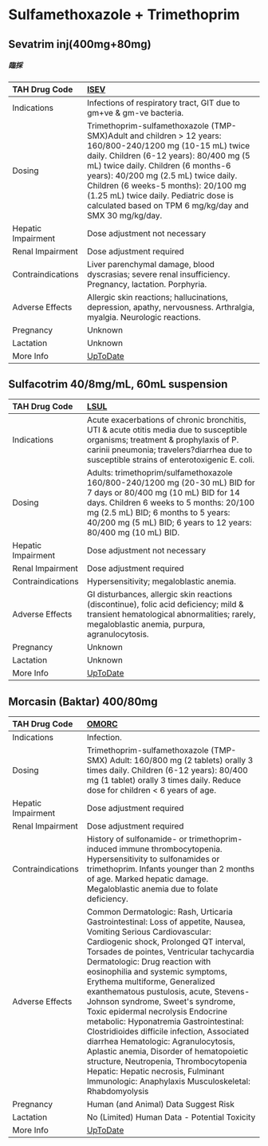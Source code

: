 # Sulfamethoxazole + Trimethoprim

## Sevatrim inj(400mg+80mg)

##### 臨採

| TAH Drug Code      | [ISEV](https://www.tahsda.org.tw/drugs/hissearch.php?drug_code=ISEV)                                                                                                                                                                                                                                                                                                          |
|:-------------------|:------------------------------------------------------------------------------------------------------------------------------------------------------------------------------------------------------------------------------------------------------------------------------------------------------------------------------------------------------------------------------|
| Indications        | Infections of respiratory tract, GIT due to gm+ve & gm-ve bacteria.                                                                                                                                                                                                                                                                                                           |
| Dosing             | Trimethoprim-sulfamethoxazole (TMP-SMX)Adult and children > 12 years: 160/800-240/1200 mg (10-15 mL) twice daily. Children (6-12 years): 80/400 mg (5 mL) twice daily. Children (6 months-6 years): 40/200 mg (2.5 mL) twice daily. Children (6 weeks-5 months): 20/100 mg (1.25 mL) twice daily. Pediatric dose is calculated based on TPM 6 mg/kg/day and SMX 30 mg/kg/day. |
| Hepatic Impairment | Dose adjustment not necessary                                                                                                                                                                                                                                                                                                                                                 |
| Renal Impairment   | Dose adjustment required                                                                                                                                                                                                                                                                                                                                                      |
| Contraindications  | Liver parenchymal damage, blood dyscrasias; severe renal insufficiency. Pregnancy, lactation. Porphyria.                                                                                                                                                                                                                                                                      |
| Adverse Effects    | Allergic skin reactions; hallucinations, depression, apathy, nervousness. Arthralgia, myalgia. Neurologic reactions.                                                                                                                                                                                                                                                          |
| Pregnancy          | Unknown                                                                                                                                                                                                                                                                                                                                                                       |
| Lactation          | Unknown                                                                                                                                                                                                                                                                                                                                                                       |
| More Info          | [UpToDate](https://www.uptodate.com/contents/sulfamethoxazole-+-trimethoprim-drug-information)                                                                                                                                                                                                                                                                                |

## Sulfacotrim 40/8mg/mL, 60mL suspension

| TAH Drug Code      | [LSUL](https://www.tahsda.org.tw/drugs/hissearch.php?drug_code=LSUL)                                                                                                                                                                                                   |
|:-------------------|:-----------------------------------------------------------------------------------------------------------------------------------------------------------------------------------------------------------------------------------------------------------------------|
| Indications        | Acute exacerbations of chronic bronchitis, UTI & acute otitis media due to susceptible organisms; treatment & prophylaxis of P. carinii pneumonia; travelers?diarrhea due to susceptible strains of enterotoxigenic E. coli.                                           |
| Dosing             | Adults: trimethoprim/sulfamethoxazole 160/800-240/1200 mg (20-30 mL) BID for 7 days or 80/400 mg (10 mL) BID for 14 days. Children 6 weeks to 5 months: 20/100 mg (2.5 mL) BID; 6 months to 5 years: 40/200 mg (5 mL) BID; 6 years to 12 years: 80/400 mg (10 mL) BID. |
| Hepatic Impairment | Dose adjustment not necessary                                                                                                                                                                                                                                          |
| Renal Impairment   | Dose adjustment required                                                                                                                                                                                                                                               |
| Contraindications  | Hypersensitivity; megaloblastic anemia.                                                                                                                                                                                                                                |
| Adverse Effects    | GI disturbances, allergic skin reactions (discontinue), folic acid deficiency; mild & transient hematological abnormalities; rarely, megaloblastic anemia, purpura, agranulocytosis.                                                                                   |
| Pregnancy          | Unknown                                                                                                                                                                                                                                                                |
| Lactation          | Unknown                                                                                                                                                                                                                                                                |
| More Info          | [UpToDate](https://www.uptodate.com/contents/sulfamethoxazole-+-trimethoprim-drug-information)                                                                                                                                                                         |

## Morcasin (Baktar) 400/80mg

| TAH Drug Code      | [OMORC](https://www.tahsda.org.tw/drugs/hissearch.php?drug_code=OMORC)                                                                                                                                                                                                                                                                                                                                                                                                                                                                                                                                                                                                                                                                             |
|:-------------------|:---------------------------------------------------------------------------------------------------------------------------------------------------------------------------------------------------------------------------------------------------------------------------------------------------------------------------------------------------------------------------------------------------------------------------------------------------------------------------------------------------------------------------------------------------------------------------------------------------------------------------------------------------------------------------------------------------------------------------------------------------|
| Indications        | Infection.                                                                                                                                                                                                                                                                                                                                                                                                                                                                                                                                                                                                                                                                                                                                         |
| Dosing             | Trimethoprim-sulfamethoxazole (TMP-SMX) Adult: 160/800 mg (2 tablets) orally 3 times daily. Children (6-12 years): 80/400 mg (1 tablet) orally 3 times daily. Reduce dose for children < 6 years of age.                                                                                                                                                                                                                                                                                                                                                                                                                                                                                                                                           |
| Hepatic Impairment | Dose adjustment required                                                                                                                                                                                                                                                                                                                                                                                                                                                                                                                                                                                                                                                                                                                           |
| Renal Impairment   | Dose adjustment required                                                                                                                                                                                                                                                                                                                                                                                                                                                                                                                                                                                                                                                                                                                           |
| Contraindications  | History of sulfonamide- or trimethoprim-induced immune thrombocytopenia. Hypersensitivity to sulfonamides or trimethoprim. Infants younger than 2 months of age. Marked hepatic damage. Megaloblastic anemia due to folate deficiency.                                                                                                                                                                                                                                                                                                                                                                                                                                                                                                             |
| Adverse Effects    | Common Dermatologic: Rash, Urticaria Gastrointestinal: Loss of appetite, Nausea, Vomiting Serious Cardiovascular: Cardiogenic shock, Prolonged QT interval, Torsades de pointes, Ventricular tachycardia Dermatologic: Drug reaction with eosinophilia and systemic symptoms, Erythema multiforme, Generalized exanthematous pustulosis, acute, Stevens-Johnson syndrome, Sweet's syndrome, Toxic epidermal necrolysis Endocrine metabolic: Hyponatremia Gastrointestinal: Clostridioides difficile infection, Associated diarrhea Hematologic: Agranulocytosis, Aplastic anemia, Disorder of hematopoietic structure, Neutropenia, Thrombocytopenia Hepatic: Hepatic necrosis, Fulminant Immunologic: Anaphylaxis Musculoskeletal: Rhabdomyolysis |
| Pregnancy          | Human (and Animal) Data Suggest Risk                                                                                                                                                                                                                                                                                                                                                                                                                                                                                                                                                                                                                                                                                                               |
| Lactation          | No (Limited) Human Data - Potential Toxicity                                                                                                                                                                                                                                                                                                                                                                                                                                                                                                                                                                                                                                                                                                       |
| More Info          | [UpToDate](https://www.uptodate.com/contents/sulfamethoxazole-+-trimethoprim-drug-information)                                                                                                                                                                                                                                                                                                                                                                                                                                                                                                                                                                                                                                                     |


